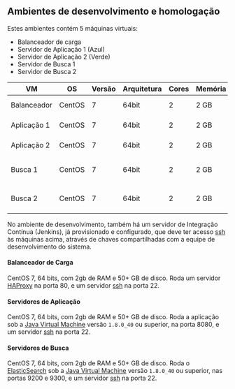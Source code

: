 ## Ambientes de desenvolvimento e homologação

Estes ambientes contém 5 máquinas virtuais:

* Balanceador de carga
* Servidor de Aplicação 1 (Azul)
* Servidor de Aplicação 2 (Verde)
* Servidor de Busca 1
* Servidor de Busca 2

|VM         |OS    |Versão|Arquitetura|Cores|Memória|Disco |Portas        |
|-----------|------|------|-----------|-----|-------|------|--------------|
|Balanceador|CentOS|7     |64bit      |2    |2 GB   |50+ GB|22, 80        |
|Aplicação 1|CentOS|7     |64bit      |2    |2 GB   |50+ GB|22, 8080      |
|Aplicação 2|CentOS|7     |64bit      |2    |2 GB   |50+ GB|22, 8080      |
|Busca 1    |CentOS|7     |64bit      |2    |2 GB   |50+ GB|22, 9200, 9300|
|Busca 2    |CentOS|7     |64bit      |2    |2 GB   |50+ GB|22, 9200, 9300|

No ambiente de desenvolvimento, também há um servidor de Integração Contínua (Jenkins), já provisionado e configurado, que deve ter acesso [ssh] às máquinas acima, através de chaves compartilhadas com a equipe de desenvolvimento do sistema.

#### Balanceador de Carga

CentOS 7, 64 bits, com 2gb de RAM e 50+ GB de disco. Roda um servidor [HAProxy] na porta 80, e um servidor [ssh] na porta 22.

[HAProxy]:http://www.haproxy.org/
[ssh]:http://www.openssh.com/

#### Servidores de Aplicação

CentOS 7, 64 bits, com 2gb de RAM e 50+ GB de disco. Roda a aplicação sob a [Java Virtual Machine][JVM] versão `1.8.0_40` ou superior, na porta 8080, e um servidor [ssh] na porta 22.

[JVM]:http://www.oracle.com/technetwork/java/javase/downloads/jdk8-downloads-2133151.html

#### Servidores de Busca

CentOS 7, 64 bits, com 2gb de RAM e 50+ GB de disco. Roda o [ElasticSearch] sob a [Java Virtual Machine][JVM] versão `1.8.0_40` ou superior, nas portas 9200 e 9300, e um servidor [ssh] na porta 22.

[ElasticSearch]:https://www.elastic.co/products/elasticsearch